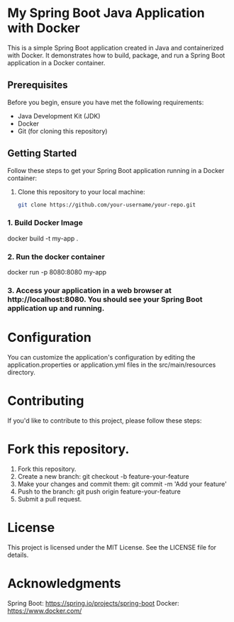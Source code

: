 # My Spring Boot Java Application with Docker

This is a simple Spring Boot application created in Java and containerized with Docker. It demonstrates how to build, package, and run a Spring Boot application in a Docker container.

## Prerequisites

Before you begin, ensure you have met the following requirements:

- Java Development Kit (JDK)
- Docker
- Git (for cloning this repository)

## Getting Started

Follow these steps to get your Spring Boot application running in a Docker container:

1. Clone this repository to your local machine:

   ```bash
   git clone https://github.com/your-username/your-repo.git


### 1.  Build Docker Image

docker build -t my-app .

### 2. Run the docker container

docker run -p 8080:8080 my-app

### 3. Access your application in a web browser at http://localhost:8080. You should see your Spring Boot application up and running.

# Configuration
You can customize the application's configuration by editing the application.properties or application.yml files in the src/main/resources directory.

# Contributing
If you'd like to contribute to this project, please follow these steps:

# Fork this repository.
1. Fork this repository.
2. Create a new branch: git checkout -b feature-your-feature
3. Make your changes and commit them: git commit -m 'Add your feature'
4. Push to the branch: git push origin feature-your-feature
5. Submit a pull request.

# License
This project is licensed under the MIT License. See the LICENSE file for details.

# Acknowledgments
Spring Boot: https://spring.io/projects/spring-boot
Docker: https://www.docker.com/


